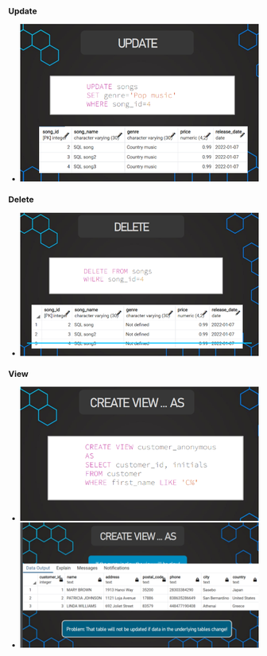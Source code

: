 ### Update
- ![img](images/update1.png)
### Delete
- ![img](images/delete1.png)
### View
- ![img](images/view1.png)
- ![img](images/view2.png)
